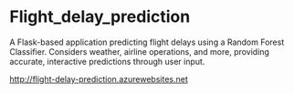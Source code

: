 # Flight_delay_prediction


A Flask-based application predicting flight delays using a Random Forest Classifier. Considers weather, airline operations, and more, providing accurate, interactive predictions through user input.


http://flight-delay-prediction.azurewebsites.net
